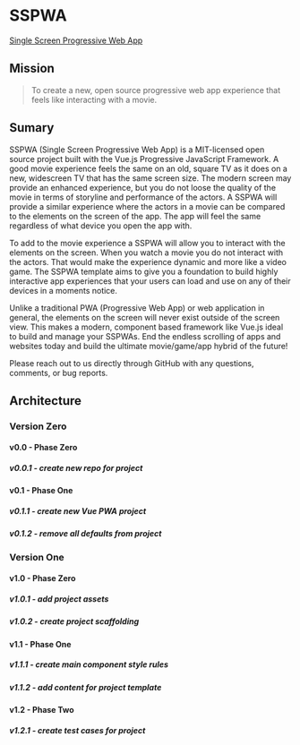 # SSPWA
 [Single Screen Progressive Web App](https://sspw.app "Interact with the SSPWA Template")



## Mission

> To create a new, open source progressive web app experience that feels like interacting with a movie.



## Sumary

SSPWA (Single Screen Progressive Web App) is a MIT-licensed open source project built with the Vue.js Progressive JavaScript Framework. A good movie experience feels the same on an old, square TV as it does on a new, widescreen TV that has the same screen size. The modern screen may provide an enhanced experience, but you do not loose the quality of the movie in terms of storyline and performance of the actors. A SSPWA will provide a similar experience where the actors in a movie can be compared to the elements on the screen of the app. The app will feel the same regardless of what device you open the app with.

To add to the movie experience a SSPWA will allow you to interact with the elements on the screen. When you watch a movie you do not interact with the actors. That would make the experience dynamic and more like a video game. The SSPWA template aims to give you a foundation to build highly interactive app experiences that your users can load and use on any of their devices in a moments notice.

Unlike a traditional PWA (Progressive Web App) or web application in general, the elements on the screen will never exist outside of the screen view. This makes a modern, component based framework like Vue.js ideal to build and manage your SSPWAs. End the endless scrolling of apps and websites today and build the ultimate movie/game/app hybrid of the future!

Please reach out to us directly through GitHub with any questions, comments, or bug reports.



## Architecture


### Version Zero


#### v0.0 - Phase Zero

##### v0.0.1 - create new repo for project

#### v0.1 - Phase One

##### v0.1.1 - create new Vue PWA project

##### v0.1.2 - remove all defaults from project


### Version One


#### v1.0 - Phase Zero

##### v1.0.1 - add project assets

##### v1.0.2 - create project scaffolding

#### v1.1 - Phase One

##### v1.1.1 - create main component style rules

##### v1.1.2 - add content for project template

#### v1.2 - Phase Two

##### v1.2.1 - create test cases for project
